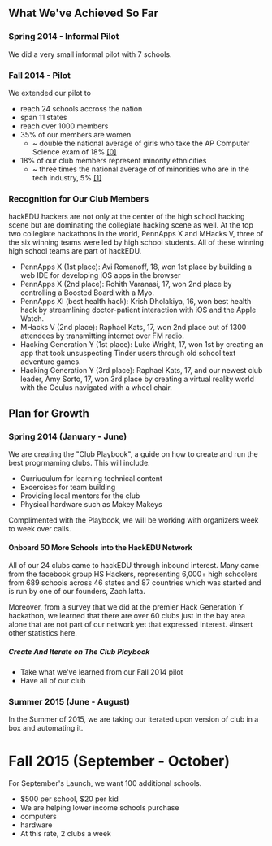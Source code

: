 ## What We've Achieved So Far

### Spring 2014 - Informal Pilot

We did a very small informal pilot with 7 schools.

### Fall 2014 - Pilot

We extended our pilot to

- reach 24 schools accross the nation 
- span 11 states
- reach over 1000 members
- 35% of our members are women
	- ~ double the national average of girls who take the AP Computer Science
      exam of 18%
      [[0]](http://media.collegeboard.com/digitalServices/pdf/research/2014/Program-Summary-Report-2014.xls)
- 18% of our club members represent minority ethnicities
	- ~ three times the national average of of minorities who are in the tech
      industry, 5%
      [[1]](http://www.usatoday.com/story/tech/2014/12/29/usa-today-analysis-finds-minorities-underrepresented-in-non-tech-tech-jobs/20868353/)

### Recognition for Our Club Members

hackEDU hackers are not only at the center of the high school hacking scene but
are dominating the collegiate hacking scene as well. At the top two collegiate
hackathons in the world, PennApps X and MHacks V, three of the six winning teams
were led by high school students. All of these winning high school teams are
part of hackEDU.

- PennApps X (1st place): Avi Romanoff, 18, won 1st place by building a web IDE
  for developing iOS apps in the browser
- PennApps X (2nd place): Rohith Varanasi, 17, won 2nd place by controlling a
  Boosted Board with a Myo.
- PennApps XI (best health hack): Krish Dholakiya, 16, won best health hack by
  streamlining doctor-patient interaction with iOS and the Apple Watch.
- MHacks V (2nd place): Raphael Kats, 17, won 2nd place out of 1300 attendees by
  transmitting internet over FM radio.
- Hacking Generation Y (1st place): Luke Wright, 17, won 1st by creating an app
  that took unsuspecting Tinder users through old school text adventure games.
- Hacking Generation Y (3rd place): Raphael Kats, 17, and our newest club
  leader, Amy Sorto, 17, won 3rd place by creating a virtual reality world with
  the Oculus navigated with a wheel chair.

## Plan for Growth

### Spring 2014 (January - June)

We are creating the "Club Playbook", a guide on how to create and run the best
progrmaming clubs. This will include:

- Curriuculum for learning technical content
- Excercises for team building
- Providing local mentors for the club
- Physical hardware such as Makey Makeys

Complimented with the Playbook, we will be working with organizers week to week
over calls.

#### Onboard 50 More Schools into the HackEDU Network

All of our 24 clubs came to hackEDU through inbound interest. Many came from the
facebook group HS Hackers, representing 6,000+ high schoolers from 689 schools
across 46 states and 87 countries which was started and is run by one of our
founders, Zach latta.

Moreover, from a survey that we did at the premier Hack Generation Y hackathon,
we learned that there are over 60 clubs just in the bay area alone that are not
part of our network yet that expressed interest. #insert other statistics here.

##### Create And Iterate on The Club Playbook

- Take what we've learned from our Fall 2014 pilot
- Have all of our club

### Summer 2015 (June - August)

In the Summer of 2015, we are taking our iterated upon version of club in a box
and automating it.

# Fall 2015 (September - October)

For September's Launch, we want 100 additional schools.

- $500 per school, $20 per kid
- We are helping lower income schools purchase
- computers
- hardware
- At this rate, 2 clubs a week
